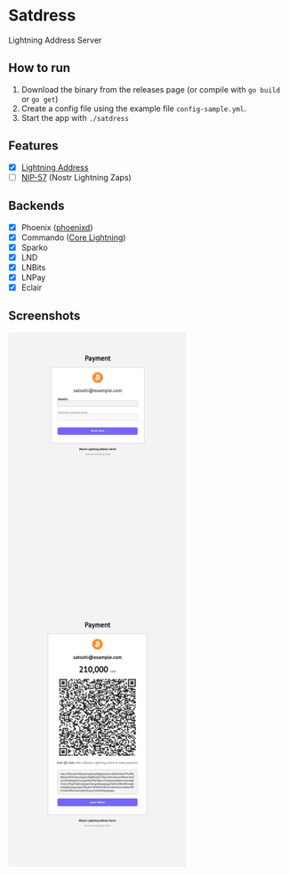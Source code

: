 # Satdress

Lightning Address Server

## How to run

1. Download the binary from the releases page (or compile with `go build` or `go get`)
2. Create a config file using the example file `config-sample.yml`.
3. Start the app with `./satdress`

## Features

- [x] [Lightning Address](https://github.com/andrerfneves/lightning-address#readme)
- [ ] [NIP-57](https://github.com/nostr-protocol/nips/blob/master/57.md) (Nostr Lightning Zaps)

## Backends

- [x] Phoenix ([phoenixd](https://github.com/ACINQ/phoenixd/))
- [x] Commando ([Core Lightning](https://github.com/ElementsProject/lightning))
- [x] Sparko
- [x] LND
- [x] LNBits
- [x] LNPay
- [x] Eclair

## Screenshots

<img align="left" src="assets/satdress-send.png" width="320"/>
<img align="left" src="assets/satdress-payment.png" width="320"/>

